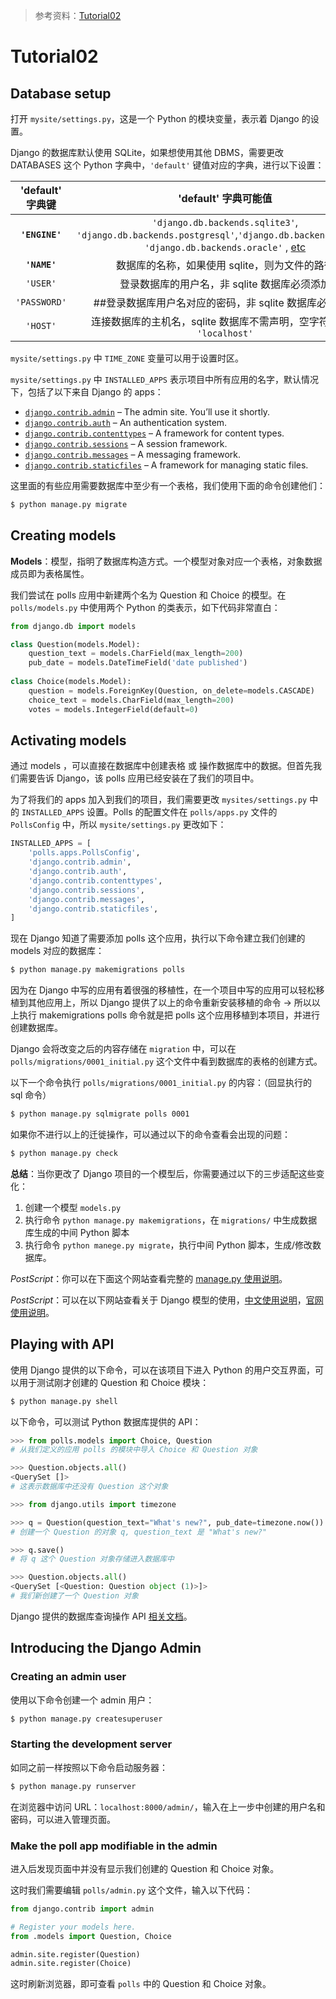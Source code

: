> 参考资料：[Tutorial02](https://docs.djangoproject.com/en/2.1/intro/tutorial02/)

# Tutorial02

## Database setup

打开 `mysite/settings.py`，这是一个 Python 的模块变量，表示着 Django 的设置。

Django 的数据库默认使用 SQLite，如果想使用其他 DBMS，需要更改 DATABASES 这个 Python 字典中，`'default'` 键值对应的字典，进行以下设置：

| 'default' 字典键 |                     'default' 字典可能值                     |
| :--------------: | :----------------------------------------------------------: |
|  **`'ENGINE'`**  | `'django.db.backends.sqlite3'`, `'django.db.backends.postgresql'`,`'django.db.backends.mysql'`, `'django.db.backends.oracle'` , [etc](https://docs.djangoproject.com/en/2.1/ref/databases/#third-party-notes) |
|   **`'NAME'`**   |        数据库的名称，如果使用 sqlite，则为文件的路径         |
|     `'USER'`     |         登录数据库的用户名，非 sqlite 数据库必须添加         |
|   `'PASSWORD'`   |    ##登录数据库用户名对应的密码，非 sqlite 数据库必须添加    |
|     `'HOST'`     | 连接数据库的主机名，sqlite 数据库不需声明，空字符串表示 `'localhost'` |

`mysite/settings.py` 中 `TIME_ZONE` 变量可以用于设置时区。

`mysite/settings.py` 中 `INSTALLED_APPS` 表示项目中所有应用的名字，默认情况下，包括了以下来自 Django 的 apps：

- [`django.contrib.admin`](https://docs.djangoproject.com/en/2.1/ref/contrib/admin/#module-django.contrib.admin) – The admin site. You’ll use it shortly.
- [`django.contrib.auth`](https://docs.djangoproject.com/en/2.1/topics/auth/#module-django.contrib.auth) – An authentication system.
- [`django.contrib.contenttypes`](https://docs.djangoproject.com/en/2.1/ref/contrib/contenttypes/#module-django.contrib.contenttypes) – A framework for content types.
- [`django.contrib.sessions`](https://docs.djangoproject.com/en/2.1/topics/http/sessions/#module-django.contrib.sessions) – A session framework.
- [`django.contrib.messages`](https://docs.djangoproject.com/en/2.1/ref/contrib/messages/#module-django.contrib.messages) – A messaging framework.
- [`django.contrib.staticfiles`](https://docs.djangoproject.com/en/2.1/ref/contrib/staticfiles/#module-django.contrib.staticfiles) – A framework for managing static files.

这里面的有些应用需要数据库中至少有一个表格，我们使用下面的命令创建他们：

```bash
$ python manage.py migrate
```

## Creating models

**Models**：模型，指明了数据库构造方式。一个模型对象对应一个表格，对象数据成员即为表格属性。

我们尝试在 polls 应用中新建两个名为 Question 和 Choice 的模型。在 `polls/models.py` 中使用两个 Python 的类表示，如下代码非常直白：

```python
from django.db import models

class Question(models.Model):
    question_text = models.CharField(max_length=200)
    pub_date = models.DateTimeField('date published')
    
class Choice(models.Model):
    question = models.ForeignKey(Question, on_delete=models.CASCADE)
    choice_text = models.CharField(max_length=200)
    votes = models.IntegerField(default=0)
```

## Activating models

通过 models ，可以直接在数据库中创建表格 或 操作数据库中的数据。但首先我们需要告诉 Django，该 polls 应用已经安装在了我们的项目中。

为了将我们的 apps 加入到我们的项目，我们需要更改 `mysites/settings.py` 中的 `INSTALLED_APPS` 设置。Polls 的配置文件在 `polls/apps.py` 文件的 `PollsConfig` 中，所以 `mysite/settings.py` 更改如下：

```python
INSTALLED_APPS = [
    'polls.apps.PollsConfig',
    'django.contrib.admin',
    'django.contrib.auth',
    'django.contrib.contenttypes',
    'django.contrib.sessions',
    'django.contrib.messages',
    'django.contrib.staticfiles',
]
```

现在 Django 知道了需要添加 polls 这个应用，执行以下命令建立我们创建的 models 对应的数据库：

```bash
$ python manage.py makemigrations polls
```

因为在 Django 中写的应用有着很强的移植性，在一个项目中写的应用可以轻松移植到其他应用上，所以 Django 提供了以上的命令重新安装移植的命令 &rarr; 所以以上执行 makemigrations polls 命令就是把 polls 这个应用移植到本项目，并进行创建数据库。

Django 会将改变之后的内容存储在 `migration` 中，可以在 `polls/migrations/0001_initial.py` 这个文件中看到数据库的表格的创建方式。

以下一个命令执行 `polls/migrations/0001_initial.py` 的内容：（回显执行的 sql 命令）

```bash
$ python manage.py sqlmigrate polls 0001
```

如果你不进行以上的迁徙操作，可以通过以下的命令查看会出现的问题：

```bash
$ python manage.py check
```



**总结**：当你更改了 Django 项目的一个模型后，你需要通过以下的三步适配这些变化：

1. 创建一个模型 `models.py`
2. 执行命令 `python manage.py makemigrations`，在 `migrations/` 中生成数据库生成的中间 Python 脚本
3. 执行命令 `python manege.py migrate`，执行中间 Python 脚本，生成/修改数据库。



*PostScript*：你可以在下面这个网站查看完整的 [manage.py 使用说明](https://docs.djangoproject.com/en/2.1/ref/django-admin/)。

*PostScript*：可以在以下网站查看关于 Django 模型的使用，[中文使用说明](https://django-chinese-doc.readthedocs.io/zh_CN/latest/topics/db/models.html)，[官网使用说明](https://docs.djangoproject.com/en/1.11/topics/db/models/)。

## Playing with API

使用 Django 提供的以下命令，可以在该项目下进入 Python 的用户交互界面，可以用于测试刚才创建的 Question 和 Choice 模块：

```bash
$ python manage.py shell
```

以下命令，可以测试 Python 数据库提供的 API：

```python
>>> from polls.models import Choice, Question
# 从我们定义的应用 polls 的模块中导入 Choice 和 Question 对象

>>> Question.objects.all()
<QuerySet []>
# 这表示数据库中还没有 Question 这个对象

>>> from django.utils import timezone

>>> q = Question(question_text="What's new?", pub_date=timezone.now())
# 创建一个 Question 的对象 q, question_text 是 "What's new?"

>>> q.save()
# 将 q 这个 Question 对象存储进入数据库中

>>> Question.objects.all()
<QuerySet [<Question: Question object (1)>]>
# 我们新创建了一个 Question 对象
```

Django 提供的数据库查询操作 API [相关文档](https://docs.djangoproject.com/en/2.1/topics/db/queries/)。

## Introducing the Django Admin

### Creating an admin user

使用以下命令创建一个 admin 用户：

```bash
$ python manage.py createsuperuser
```

### Starting the development server

如同之前一样按照以下命令启动服务器：

```bash
$ python manage.py runserver
```

在浏览器中访问 URL：`localhost:8000/admin/`，输入在上一步中创建的用户名和密码，可以进入管理页面。

### Make the poll app modifiable in the admin

进入后发现页面中并没有显示我们创建的 Question 和 Choice 对象。

这时我们需要编辑 `polls/admin.py` 这个文件，输入以下代码：

```python
from django.contrib import admin

# Register your models here.
from .models import Question, Choice

admin.site.register(Question)
admin.site.register(Choice)
```

这时刷新浏览器，即可查看 `polls` 中的 Question 和 Choice 对象。

